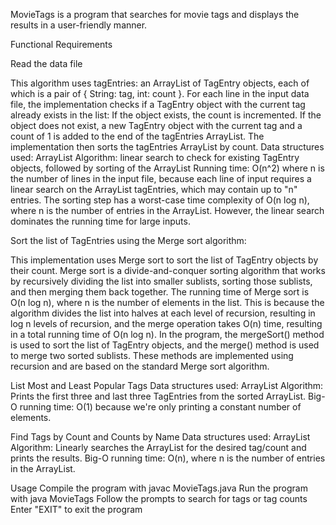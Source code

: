 MovieTags is a program that searches for movie tags and displays the results in a user-friendly manner.

Functional Requirements


Read the data file

This algorithm uses tagEntries: an ArrayList of TagEntry objects, each of which is a pair of { String: tag, int: count }.
For each line in the input data file, the implementation checks if a TagEntry object with the current tag already exists in the list:
If the object exists, the count is incremented.
If the object does not exist, a new TagEntry object with the current tag and a count of 1 is added to the end of the tagEntries ArrayList.
The implementation then sorts the tagEntries ArrayList by count.
Data structures used: ArrayList
Algorithm: linear search to check for existing TagEntry objects, followed by sorting of the ArrayList
Running time: O(n^2) where n is the number of lines in the input file, because each line of input requires a linear search on the ArrayList tagEntries, which may contain up to "n" entries. The sorting step has a worst-case time complexity of O(n log n), where n is the number of entries in the ArrayList. However, the linear search dominates the running time for large inputs.


Sort the list of TagEntries using the Merge sort algorithm:

This implementation uses Merge sort to sort the list of TagEntry objects by their count.
Merge sort is a divide-and-conquer sorting algorithm that works by recursively dividing the list into smaller sublists, sorting those sublists, and then merging them back together.
The running time of Merge sort is O(n log n), where n is the number of elements in the list. This is because the algorithm divides the list into halves at each level of recursion, resulting in log n levels of recursion, and the merge operation takes O(n) time, resulting in a total running time of O(n log n).
In the program, the mergeSort() method is used to sort the list of TagEntry objects, and the merge() method is used to merge two sorted sublists. These methods are implemented using recursion and are based on the standard Merge sort algorithm.


List Most and Least Popular Tags
Data structures used: ArrayList
Algorithm: Prints the first three and last three TagEntries from the sorted ArrayList.
Big-O running time: O(1) because we're only printing a constant number of elements.


Find Tags by Count and Counts by Name
Data structures used: ArrayList
Algorithm: Linearly searches the ArrayList for the desired tag/count and prints the results.
Big-O running time: O(n), where n is the number of entries in the ArrayList.


Usage
Compile the program with javac MovieTags.java
Run the program with java MovieTags
Follow the prompts to search for tags or tag counts
Enter "EXIT" to exit the program
